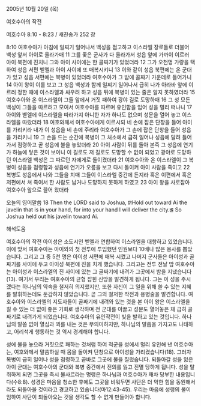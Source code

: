 2005년 10월 20일 (목)

여호수아의 작전



여호수아 8:10 - 8:23 / 새찬송가 252 장


8:10 여호수아가 아침에 일찌기 일어나서 백성을 점고하고 이스라엘 장로들로 더불어 백성 앞서 아이로 올라가매 11 그를 좇은 군사가 다 올라가서 성읍 앞에 가까이 이르러 아이 북편에 진치니 그와 아이 사이에는 한 골짜기가 있었더라 12 그가 오천명 가량을 택하여 성읍 서편 벧엘과 아이 사이에 또 매복시키니 13 이와 같이 성읍 북편에는 온 군대가 있고 성읍 서편에는 복병이 있었더라 여호수아가 그 밤에 골짜기 가운데로 들어가니 14 아이 왕이 이를 보고 그 성읍 백성과 함께 일찌기 일어나서 급히 나가 아라바 앞에 이르러 정한 때에 이스라엘과 싸우려 하고 성읍 뒤에 복병이 있는 줄은 알지 못하였더라 15 여호수아와 온 이스라엘이 그들 앞에서 거짓 패하여 광야 길로 도망하매 16 그 성 모든 백성이 그들을 따르려고 모여서 여호수아를 따르며 유인함을 입어 성을 멀리 떠나니 17 아이와 벧엘에 이스라엘을 따라가지 아니한 자가 하나도 없으며 성문을 열어 놓고 이스라엘을 따랐더라 18 여호와께서 여호수아에게 이르시되 네 손에 잡은 단창을 들어 아이를 가리키라 내가 이 성읍을 네 손에 주리라 여호수아가 그 손에 잡은 단창을 들어 성읍을 가리키니 19 그 손을 드는 순간에 복병이 그 처소에서 급히 일어나 성읍에 달려 들어가서 점령하고 곧 성읍에 불을 놓았더라 20 아이 사람이 뒤를 돌아 본즉 그 성읍에 연기가 하늘에 닿은 것이 보이니 이 길로도 저 길로도 도망할 수 없이 되었고 광야로 도망하던 이스라엘 백성은 그 따르던 자에게로 돌이켰더라 21 여호수아와 온 이스라엘이 그 복병이 성읍을 점령함과 성읍에 연기가 오름을 보고 다시 돌이켜 아이 사람을 죽이고 22 복병도 성읍에서 나와 그들을 치매 그들이 이스라엘 중간에 든지라 혹은 이편에서 혹은 저편에서 쳐 죽여서 한 사람도 남거나 도망하지 못하게 하였고 23 아이 왕을 사로잡아 여호수아 앞으로 끌어 왔더라 

오늘의 영어말씀 
18 Then the LORD said to Joshua, ꡒHold out toward Ai the javelin that is in your hand, for into your hand I will deliver the city.ꡓ So Joshua held out his javelin toward Ai.

해석도움





여호수아의 작전 
아이성은 소도시인 벧엘과 연합하여 이스라엘을 대항하고 있었습니다. 이에 맞서 여호수아는 아이와의 첫 전투에 투입했던 인원보다 10배나 많은 용사를 뽑았습니다. 그리고 그 중 5천 명은 아이성 서편에 매복 시켰고 나머지 군사들은 아이성과 골짜기를 사이에 두고 아이성 북편에 진을 치게 했습니다. 그리고는 전투 전날 밤 여호수아는 아이성과 이스라엘의 진 사이에 있는 그 골짜기에 내려가 그곳에서 밤을 지냈습니다(13). 여기서 우리는 여호수아의 균형 잡힌 신앙을 발견하게 됩니다. 그는 이 성을 주시겠다는 하나님의 약속을 철저히 의지했지만, 또한 자신이 그 일을 위해 쓸 수 있는 지혜를 발휘하는데도 둔감하지 않았습니다. 곧 그의 철저한 작전과 용병술을 발견합니다. 여호수아와 이스라엘의 지도자들이 골짜기에 내려와 있는 것을 본 아이 왕은 이스라엘을 칠 수 있는 더 없이 좋은 기회로 생각하며 전 군대를 이끌고 성문도 열어놓은 채 급히 골짜기로 내려가게 되었습니다. 여호수아의 유인작전이 빛을 발하고 있는 것입니다. 하나님의 말씀 없이 열심과 꾀를 내는 것은 무의미하지만, 하나님의 말씀을 가지고도 나태하고, 어리석게 행동하는 것 역시 경계해야 합니다. 

성에 불을 놓으라 
거짓으로 패하는 것처럼 하여 적군을 성에서 멀리 유인해 낸 여호수아는, 여호와께서 말씀하실 때 몸을 돌이켜 단창으로 아이성을 가리켰습니다(18). 그러자 복병이 급히 일어나 성을 점령하고 곧바로 그곳에 불을 질렀습니다. 되돌아갈 성을 잃은 아이 군대는 여호수아의 군대와 복병 중간에서 전의를 잃고 진멸 당하게 됩니다. 성을 탈취하게 되면 그곳을 즉시 불사르라는 명령은 하나님과 여호수아가 재차 당부한 내용입니다(수8:8). 성경은 마음을 청소한 후에도 그곳을 비워두면 사단은 더 악한 힘을 동원해서라도 되돌아올 것이라고 경고하고 있습니다(마12:43-45). 우리는 마음에 성령의 불이 임하여 사단이 되돌아오는 것을 생각도 할 수 없게 만들어야 합니다.